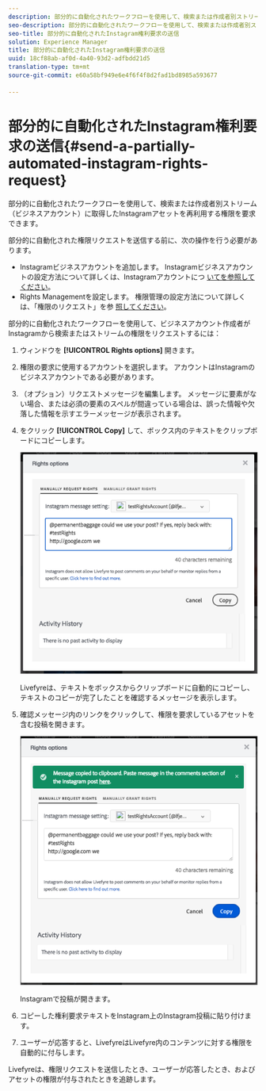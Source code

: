 ```yaml
---
description: 部分的に自動化されたワークフローを使用して、検索または作成者別ストリーム（ビジネスアカウント）に取得したInstagramアセットを再利用する権限を要求できます。
seo-description: 部分的に自動化されたワークフローを使用して、検索または作成者別ストリーム（ビジネスアカウント）に取得したInstagramアセットを再利用する権限を要求できます。
seo-title: 部分的に自動化されたInstagram権利要求の送信
solution: Experience Manager
title: 部分的に自動化されたInstagram権利要求の送信
uuid: 18cf88ab-af0d-4a40-93d2-adfbdd21d5
translation-type: tm+mt
source-git-commit: e60a58bf949e6e4f6f4f8d2fad1bd8985a593677

---
```



# 部分的に自動化されたInstagram権利要求の送信{#send-a-partially-automated-instagram-rights-request}

部分的に自動化されたワークフローを使用して、検索または作成者別ストリーム（ビジネスアカウント）に取得したInstagramアセットを再利用する権限を要求できます。

部分的に自動化された権限リクエストを送信する前に、次の操作を行う必要があります。

* Instagramビジネスアカウントを追加します。 Instagramビジネスアカウントの設定方法について詳しくは、Instagramアカウントにつ [いてを参照してください](../c-users-creating-accounts-with-studio-access/t-configure-social-accout-instagram/c-about-instagram-accounts.md#c_about_instagram_accounts)。
* Rights Managementを設定します。 権限管理の設定方法について詳しくは、「権限のリクエスト」を参 [照してください](../c-how-requesting-rights-works/c-how-requesting-rights-works.md#c_how_requesting_rights_works)。

部分的に自動化されたワークフローを使用して、ビジネスアカウント作成者がInstagramから検索またはストリームの権限をリクエストするには：

1. ウィンドウを **[!UICONTROL Rights options]** 開きます。
1. 権限の要求に使用するアカウントを選択します。 アカウントはInstagramのビジネスアカウントである必要があります。
1. （オプション）リクエストメッセージを編集します。 メッセージに要素がない場合、または必須の要素のスペルが間違っている場合は、誤った情報や欠落した情報を示すエラーメッセージが表示されます。
1. をクリック **[!UICONTROL Copy]** して、ボックス内のテキストをクリップボードにコピーします。

   ![](assets/rr_insta_workaround1.png)

   Livefyreは、テキストをボックスからクリップボードに自動的にコピーし、テキストのコピーが完了したことを確認するメッセージを表示します。

1. 確認メッセージ内のリンクをクリックして、権限を要求しているアセットを含む投稿を開きます。

   ![](assets/rr_insta_workaround2.png)

   Instagramで投稿が開きます。

1. コピーした権利要求テキストをInstagram上のInstagram投稿に貼り付けます。
1. ユーザーが応答すると、LivefyreはLivefyre内のコンテンツに対する権限を自動的に付与します。

Livefyreは、権限リクエストを送信したとき、ユーザーが応答したとき、およびアセットの権限が付与されたときを追跡します。
